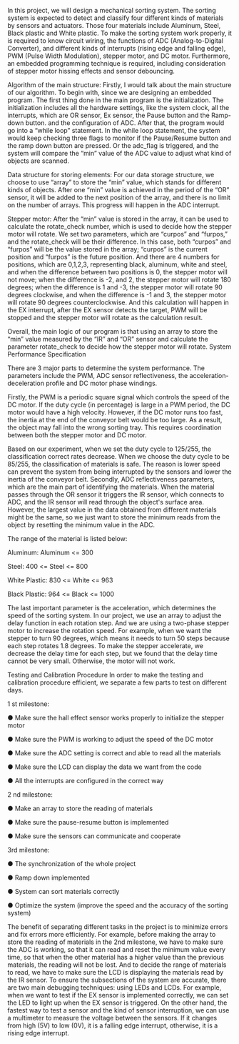In this project, we will design a mechanical sorting system. The sorting system is expected to detect and classify four different kinds of materials by sensors and actuators. Those four materials include Aluminum, Steel, Black plastic and White plastic. To make the sorting system work properly, it is required to know circuit wiring, the functions of ADC (Analog-to-Digital Converter), and different kinds of interrupts (rising edge and falling edge), PWM (Pulse Width Modulation), stepper motor, and DC motor. Furthermore, an embedded programming technique is required, including consideration of stepper motor hissing effects and sensor debouncing.

Algorithm of the main structure:
Firstly, I would talk about the main structure of our algorithm. To begin with, since we are designing an embedded program. The first thing done in the main program is the initialization. The initialization includes all the hardware settings, like the system clock, all the interrupts, which are OR sensor, Ex sensor, the Pause button and the Ramp-down button. and the configuration of ADC. After that, the program would go into a “while loop” statement. In the while loop statement, the system would keep checking three flags to monitor if the Pause/Resume button and the ramp down button are pressed. Or the adc_flag is triggered, and the system will compare the “min” value of the ADC value to adjust what kind of objects are scanned.

Data structure for storing elements:
For our data storage structure, we choose to use “array” to store the “min” value, which stands for different kinds of objects. After one “min” value is achieved in the period of the “OR” sensor, it will be added to the next position of the array, and there is no limit on the number of arrays. This progress will happen in the ADC interrupt.

Stepper motor:
After the “min” value is stored in the array, it can be used to calculate the rotate_check number, which is used to decide how the stepper motor will rotate. We set two parameters, which are “curpos” and “furpos,” and the rotate_check will be their difference. In this case, both “curpos” and “furpos” will be the value stored in the array; “curpos” is the current position and “furpos” is the future position. And there are 4 numbers for positions, which are 0,1,2,3, representing black, aluminum, white and steel, and when the difference between two positions is 0, the stepper motor will not move; when the difference is -2, and 2, the stepper motor will rotate 180 degrees; when the difference is 1 and -3, the stepper motor will rotate 90 degrees clockwise, and when the difference is -1 and 3, the stepper motor will rotate 90 degrees counterclockwise. And this calculation will happen in the EX interrupt, after the EX sensor detects the target, PWM will be stopped and the stepper motor will rotate as the calculation result.

Overall, the main logic of our program is that using an array to store the “min” value measured by the “IR” and “OR” sensor and calculate the parameter rotate_check to decide how the stepper motor will rotate.
System Performance Specification

There are 3 major parts to determine the system performance. The parameters include the PWM, ADC sensor reflectiveness, the acceleration-deceleration profile and DC motor phase windings.

Firstly, the PWM is a periodic square signal which controls the speed of the DC motor. If the duty cycle (in percentage) is large in a PWM period, the DC motor would have a high velocity. However, if the DC motor runs too fast, the inertia at the end of the conveyor belt would be too large. As a result, the object may fall into the wrong sorting tray. This requires coordination between both the stepper motor and DC motor. 

Based on our experiment, when we set the duty cycle to 125/255, the classification correct rates decrease. When we choose the duty cycle to be 85/255, the classification of materials is safe. The reason is lower speed can prevent the system from being interrupted by the sensors and lower the inertia of the conveyor belt. 
Secondly, ADC reflectiveness parameters, which are the main part of identifying the materials. When the material passes through the OR sensor it triggers the IR sensor, which connects to ADC, and the IR sensor will read through the object's surface area. However, the largest value in the data obtained from different materials might be the same, so we just want to store the minimum reads from the object by resetting the minimum value in the ADC.

The range of the material is listed below:

Aluminum: Aluminum <= 300

Steel: 400 <= Steel <= 800

White Plastic: 830 <= White <= 963

Black Plastic: 964 <= Black <= 1000


The last important parameter is the acceleration, which determines the speed of the sorting system. In our project, we use an array to adjust the delay function in each rotation step. And we are using a two-phase stepper motor to increase the rotation speed. For example, when we want the stepper to turn 90 degrees, which means it needs to turn 50 steps because each step rotates 1.8 degrees. To make the stepper accelerate, we decrease the delay time for each step, but we found that the delay time cannot be very small. Otherwise, the motor will not work.

Testing and Calibration Procedure
In order to make the testing and calibration procedure efficient, we separate a few parts to test on different days.

1 st milestone:

● Make sure the hall effect sensor works properly to initialize the stepper motor

● Make sure the PWM is working to adjust the speed of the DC motor

● Make sure the ADC setting is correct and able to read all the materials

● Make sure the LCD can display the data we want from the code

● All the interrupts are configured in the correct way

2 nd milestone:

● Make an array to store the reading of materials

● Make sure the pause-resume button is implemented

● Make sure the sensors can communicate and cooperate

3rd milestone:

● The synchronization of the whole project

● Ramp down implemented

● System can sort materials correctly

● Optimize the system (improve the speed and the accuracy of the sorting system)


The benefit of separating different tasks in the project is to minimize errors and fix errors more efficiently. For example, before making the array to store the reading of materials in the 2nd milestone, we have to make sure the ADC is working, so that it can read and reset the minimum value every time, so that when the other material has a higher value than the previous materials, the reading will not be lost. And to decide the range of materials to read, we have to make sure the LCD is displaying the materials read by the IR sensor.
To ensure the subsections of the system are accurate, there are two main debugging techniques: using LEDs and LCDs. For example, when we want to test if the EX sensor
is implemented correctly, we can set the LED to light up when the EX sensor is
triggered. On the other hand, the fastest way to test a sensor and the kind of sensor
interruption, we can use a multimeter to measure the voltage between the sensors. If it
changes from high (5V) to low (0V), it is a falling edge interrupt, otherwise, it is a rising
edge interrupt.
